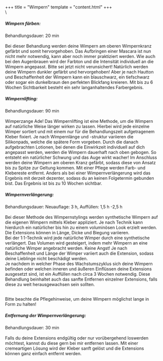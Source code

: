 +++
title = "Wimpern"
template = "content.html"
+++
\
\
<div class="p-5">
<h5 class="font-bold">Wimpern färben:</h5>
Behandlungsdauer: 20 min<br/>
<br/>
Bei dieser Behandlung werden deine Wimpern am oberen Wimpernkranz gefärbt und somit hervorgehoben. Das Aufbringen einer Mascara ist nun nicht mehr notwendig, kann aber noch immer praktiziert werden. Wie auch bei den Augenbrauen wird der Farbton und die Intensität individuell an die Wimpern angepasst. Bitte sei jetzt nicht verunsichert! Natürlich werden deine Wimpern dunkler gefärbt und hervorgehoben! Aber je nach Hautton und Beschaffenheit der Wimpern kann ein blauschwarz, ein tiefschwarz oder sogar ein dunkelbraun den perfekten Blickfang kreieren. Mit bis zu 6 Wochen Sichtbarkeit besteht ein sehr langanhaltendes Farbergebnis.
</div>

<div class="p-5">
<h5 class="font-bold">Wimpernlifting:</h5>
Behandlungsdauer: 90 min<br/>
<br/>
Wimperzange Ade! Das Wimpernlifting ist eine Methode, um die Wimpern auf natürliche Weise länger wirken zu lassen. Hierbei wird jede einzelne Wimper sortiert und mit einem nur für die Behandlungszeit aufgetragenem Kleber fixiert. Je nach Wimpernlänge und -struktur variieren die Silikonpads, welche die spätere Form vorgeben. Durch die danach aufgebrachten Lotionen, bei denen die Einwirkzeit individuell auf dich angepasst werden, werden die Wimpern dauerhaft nach oben gebogen. So entsteht ein natürlicher Schwung und das Auge wirkt wacher! Im Anschluss werden deine Wimpern am oberen Kranz gefärbt, sodass diese von Ansatz bis zu Spitze zur Geltung kommen. Mit einer Pflege werden Farb- und Klebereste entfernt. Anders als bei einer Wimpernverlängerung wird das Ergebnis mit derzeit dezenter, sodass du an keinen Folgetermin gebunden bist. Das Ergebnis ist bis zu 10 Wochen sichtbar.
</div>

<div class="bg-price3 flex flex-col md:flex-row relative text-white">
    <div class="relative md:w-1/5">
        <img class="w-full" src="/img/wimpern.jpg" alt="">
    </div>
    <div class="flex-1 justify-between p-4 leading-normal">
        <h5 class="font-bold">Wimpernverlängerung:</h5>
        Behandlungsdauer: Neuauflage: 3 h, Auffüllen: 1,5 h -2,5 h<br/>
        <br/>
        Bei dieser Methode des Wimpernstylings werden synthetische Wimpern auf die eigenen Wimpern mittels Kleber appliziert. Je nach Technik kann hierdurch ein natürlicher bis hin zu einem voluminösen Look erzielt werden. Die Extensions können in Länge, Dicke und Biegung variieren.<br/>
Bei der 1:1-Technik wird jede natürliche Wimper durch eine synthetische verlängert. Das Volumen wird gesteigert, indem mehr Wimpern an eine natürliche Wimper angebracht werden. Keine Angst! Je nach Beschaffenheit und Länge der Wimper variiert auch die Extension, sodass deine Lieblinge nicht beschädigt werden.<br/>
Je nachdem in welcher Phase des Wachstumszyklus sich deine Wimpern befinden oder welchen inneren und äußeren Einflüssen deine Extensions ausgesetzt sind, ist ein Auffüllen nach circa 3 Wochen notwendig. Diese Behandlung beinhaltet auch das sanfte Entfernen einzelner Extensions, falls diese zu weit herausgewachsen sein sollten.
        <br/><br/>
     <p class="italic">Bitte beachte die Pflegehinweise, um deine Wimpern möglichst lange in Form zu halten!</p>   
    </div>
</div>

<div class="p-5">
<h5 class="font-bold">Entfernung der Wimpernverlängerung:</h5>
Behandlungsdauer: 30 min<br/>
<br/>
Falls du deine Extensions endgültig oder nur vorübergehend loswerden möchtest, kannst du diese gern bei mir entfernen lassen. Mit einer cremeartigen Lösung wird der Kleber sanft gelöst und die Extensions können ganz einfach entfernt werden.
</div>
